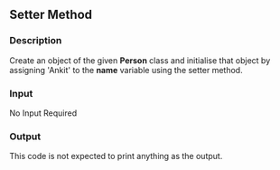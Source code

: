 ## Setter Method

### Description

Create an object of the given <b>Person</b> class and initialise that object by assigning 'Ankit' to the <b>name</b> variable using the setter method.

### Input

No Input Required

### Output

This code is not expected to print anything as the output.

